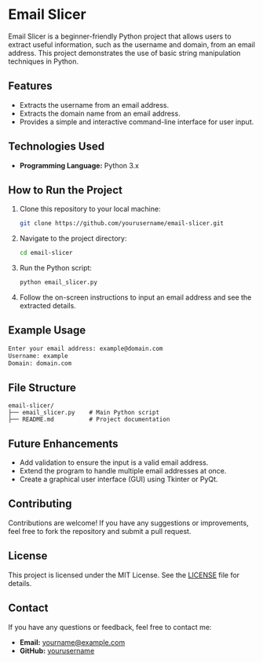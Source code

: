 # Email Slicer

Email Slicer is a beginner-friendly Python project that allows users to extract useful information, such as the username and domain, from an email address. This project demonstrates the use of basic string manipulation techniques in Python.

## Features

- Extracts the username from an email address.
- Extracts the domain name from an email address.
- Provides a simple and interactive command-line interface for user input.

## Technologies Used

- **Programming Language:** Python 3.x

## How to Run the Project

1. Clone this repository to your local machine:

   ```bash
   git clone https://github.com/yourusername/email-slicer.git
   ```

2. Navigate to the project directory:

   ```bash
   cd email-slicer
   ```

3. Run the Python script:

   ```bash
   python email_slicer.py
   ```

4. Follow the on-screen instructions to input an email address and see the extracted details.

## Example Usage

```bash
Enter your email address: example@domain.com
Username: example
Domain: domain.com
```

## File Structure

```
email-slicer/
├── email_slicer.py    # Main Python script
├── README.md          # Project documentation
```

## Future Enhancements

- Add validation to ensure the input is a valid email address.
- Extend the program to handle multiple email addresses at once.
- Create a graphical user interface (GUI) using Tkinter or PyQt.

## Contributing

Contributions are welcome! If you have any suggestions or improvements, feel free to fork the repository and submit a pull request.

## License

This project is licensed under the MIT License. See the [LICENSE](LICENSE) file for details.

## Contact

If you have any questions or feedback, feel free to contact me:
- **Email:** yourname@example.com
- **GitHub:** [yourusername](https://github.com/yourusername)

